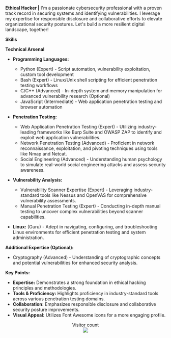 
**Ethical Hacker |**
<i class="fas fa-shield-alt"></i>  I'm a passionate cybersecurity professional with a proven track record in securing systems and identifying vulnerabilities. I leverage my expertise for responsible disclosure and collaborative efforts to elevate organizational security postures. Let's build a more resilient digital landscape, together!

**Skills**

**Technical Arsenal**

* **Programming Languages:**

    * Python (Expert)  <i class="fab fa-python"></i> - Script automation, vulnerability exploitation, custom tool development
    * Bash (Expert)  <i class="fab fa-linux"></i> - Linux/Unix shell scripting for efficient penetration testing workflows
    * C/C++ (Advanced)  <i class="fas fa-code"></i> - In-depth system and memory manipulation for advanced vulnerability research (Optional)
    * JavaScript (Intermediate)  <i class="fab fa-js-square"></i> - Web application penetration testing and browser automation

* **Penetration Testing:**

    * Web Application Penetration Testing (Expert)  <i class="fas fa-globe"></i> - Utilizing industry-leading frameworks like Burp Suite and OWASP ZAP to identify and exploit web application vulnerabilities.
    * Network Penetration Testing (Advanced)  <i class="fas fa-network-wired"></i> - Proficient in network reconnaissance, exploitation, and pivoting techniques using tools like Nmap and Netcat.
    * Social Engineering (Advanced)  <i class="fas fa-user-secret"></i> - Understanding human psychology to simulate real-world social engineering attacks and assess security awareness.

* **Vulnerability Analysis:**

    * Vulnerability Scanner Expertise (Expert)  <i class="fas fa-eye"></i> - Leveraging industry-standard tools like Nessus and OpenVAS for comprehensive vulnerability assessments.
    * Manual Penetration Testing (Expert)  <i class="fas fa-hammer"></i> - Conducting in-depth manual testing to uncover complex vulnerabilities beyond scanner capabilities.

* **Linux:** (Guru)  <i class="fab fa-linux"></i> - Adept in navigating, configuring, and troubleshooting Linux environments for efficient penetration testing and system administration.

**Additional Expertise (Optional):**

* Cryptography (Advanced)  <i class="fas fa-lock"></i> - Understanding of cryptographic concepts and potential vulnerabilities for enhanced security analysis.

**Key Points:**

- **Expertise:** Demonstrates a strong foundation in ethical hacking principles and methodologies.
- **Tools & Proficiency:** Highlights proficiency in industry-standard tools across various penetration testing domains.
- **Collaboration:** Emphasizes responsible disclosure and collaborative security posture improvements.
- **Visual Appeal:** Utilizes Font Awesome icons for a more engaging profile.




<p align="center"> 
  Visitor count<br>
  <img src="https://profile-counter.glitch.me/dchemwetich/count.svg" />
</p>
